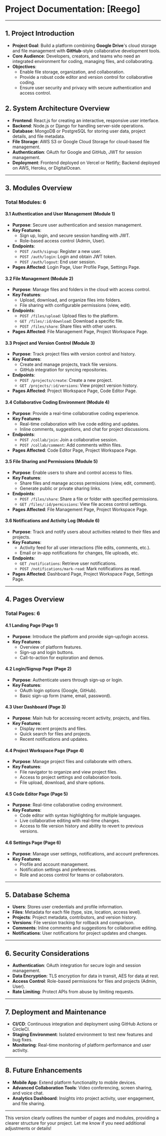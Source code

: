 

# **Project Documentation: [Reego]**

---

## **1. Project Introduction**

   - **Project Goal**: Build a platform combining **Google Drive**'s cloud storage and file management with **GitHub**-style collaborative development tools.
   - **Core Audience**: Developers, creators, and teams who need an integrated environment for coding, managing files, and collaborating.
   - **Objectives**:
     - Enable file storage, organization, and collaboration.
     - Provide a robust code editor and version control for collaborative coding.
     - Ensure user security and privacy with secure authentication and access control.

## **2. System Architecture Overview**

   - **Frontend**: React.js for creating an interactive, responsive user interface.
   - **Backend**: Node.js or Django for handling server-side operations.
   - **Database**: MongoDB or PostgreSQL for storing user data, project details, and file metadata.
   - **File Storage**: AWS S3 or Google Cloud Storage for cloud-based file management.
   - **Authentication**: OAuth for Google and GitHub, JWT for session management.
   - **Deployment**: Frontend deployed on Vercel or Netlify; Backend deployed on AWS, Heroku, or DigitalOcean.

---

## **3. Modules Overview**

### **Total Modules: 6**

#### **3.1 Authentication and User Management (Module 1)**

   - **Purpose**: Secure user authentication and session management.
   - **Key Features**:
     - Sign up, login, and secure session handling with JWT.
     - Role-based access control (Admin, User).
   - **Endpoints**:
     - `POST /auth/signup`: Register a new user.
     - `POST /auth/login`: Login and obtain JWT token.
     - `POST /auth/logout`: End user session.
   - **Pages Affected**: Login Page, User Profile Page, Settings Page.

#### **3.2 File Management (Module 2)**

   - **Purpose**: Manage files and folders in the cloud with access control.
   - **Key Features**:
     - Upload, download, and organize files into folders.
     - File sharing with configurable permissions (view, edit).
   - **Endpoints**:
     - `POST /files/upload`: Upload files to the platform.
     - `GET /files/:id/download`: Download a specific file.
     - `POST /files/share`: Share files with other users.
   - **Pages Affected**: File Management Page, Project Workspace Page.

#### **3.3 Project and Version Control (Module 3)**

   - **Purpose**: Track project files with version control and history.
   - **Key Features**:
     - Create and manage projects, track file versions.
     - GitHub integration for syncing repositories.
   - **Endpoints**:
     - `POST /projects/create`: Create a new project.
     - `GET /projects/:id/versions`: View project version history.
   - **Pages Affected**: Project Workspace Page, Code Editor Page.

#### **3.4 Collaborative Coding Environment (Module 4)**

   - **Purpose**: Provide a real-time collaborative coding experience.
   - **Key Features**:
     - Real-time collaboration with live code editing and updates.
     - Inline comments, suggestions, and chat for project discussions.
   - **Endpoints**:
     - `POST /collab/join`: Join a collaborative session.
     - `POST /collab/comment`: Add comments within files.
   - **Pages Affected**: Code Editor Page, Project Workspace Page.

#### **3.5 File Sharing and Permissions (Module 5)**

   - **Purpose**: Enable users to share and control access to files.
   - **Key Features**:
     - Share files and manage access permissions (view, edit, comment).
     - Generate public or private sharing links.
   - **Endpoints**:
     - `POST /files/share`: Share a file or folder with specified permissions.
     - `GET /files/:id/permissions`: View file access control settings.
   - **Pages Affected**: File Management Page, Project Workspace Page.

#### **3.6 Notifications and Activity Log (Module 6)**

   - **Purpose**: Track and notify users about activities related to their files and projects.
   - **Key Features**:
     - Activity feed for all user interactions (file edits, comments, etc.).
     - Email or in-app notifications for changes, file uploads, etc.
   - **Endpoints**:
     - `GET /notifications`: Retrieve user notifications.
     - `POST /notifications/mark-read`: Mark notifications as read.
   - **Pages Affected**: Dashboard Page, Project Workspace Page, Settings Page.

---

## **4. Pages Overview**

### **Total Pages: 6**

#### **4.1 Landing Page (Page 1)**
   - **Purpose**: Introduce the platform and provide sign-up/login access.
   - **Key Features**:
     - Overview of platform features.
     - Sign-up and login buttons.
     - Call-to-action for exploration and demos.

#### **4.2 Login/Signup Page (Page 2)**
   - **Purpose**: Authenticate users through sign-up or login.
   - **Key Features**:
     - OAuth login options (Google, GitHub).
     - Basic sign-up form (name, email, password).

#### **4.3 User Dashboard (Page 3)**
   - **Purpose**: Main hub for accessing recent activity, projects, and files.
   - **Key Features**:
     - Display recent projects and files.
     - Quick search for files and projects.
     - Recent notifications and updates.

#### **4.4 Project Workspace Page (Page 4)**
   - **Purpose**: Manage project files and collaborate with others.
   - **Key Features**:
     - File navigator to organize and view project files.
     - Access to project settings and collaboration tools.
     - File upload, download, and share options.

#### **4.5 Code Editor Page (Page 5)**
   - **Purpose**: Real-time collaborative coding environment.
   - **Key Features**:
     - Code editor with syntax highlighting for multiple languages.
     - Live collaborative editing with real-time changes.
     - Access to file version history and ability to revert to previous versions.

#### **4.6 Settings Page (Page 6)**
   - **Purpose**: Manage user settings, notifications, and account preferences.
   - **Key Features**:
     - Profile and account management.
     - Notification settings and preferences.
     - Role and access control for teams or collaborators.

---

## **5. Database Schema**

   - **Users**: Stores user credentials and profile information.
   - **Files**: Metadata for each file (type, size, location, access level).
   - **Projects**: Project metadata, contributors, and version history.
   - **Versions**: File version tracking for rollback and comparison.
   - **Comments**: Inline comments and suggestions for collaborative editing.
   - **Notifications**: User notifications for project updates and changes.

---

## **6. Security Considerations**

   - **Authentication**: OAuth integration for secure login and session management.
   - **Data Encryption**: TLS encryption for data in transit, AES for data at rest.
   - **Access Control**: Role-based permissions for files and projects (Admin, User).
   - **Rate Limiting**: Protect APIs from abuse by limiting requests.

---

## **7. Deployment and Maintenance**

   - **CI/CD**: Continuous integration and deployment using GitHub Actions or CircleCI.
   - **Staging Environment**: Isolated environment to test new features and bug fixes.
   - **Monitoring**: Real-time monitoring of platform performance and user activity.

---

## **8. Future Enhancements**

   - **Mobile App**: Extend platform functionality to mobile devices.
   - **Advanced Collaboration Tools**: Video conferencing, screen sharing, and voice chat.
   - **Analytics Dashboard**: Insights into project activity, user engagement, and file sharing.

---

This version clearly outlines the number of pages and modules, providing a clearer structure for your project. Let me know if you need additional adjustments or details!
